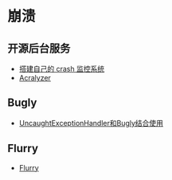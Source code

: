 # 崩溃

## 开源后台服务

* [搭建自己的 crash 监控系统](https://testerhome.com/topics/3982)
* [Acralyzer](http://www.acralyzer.com/)

## Bugly

* [UncaughtExceptionHandler和Bugly结合使用](https://www.jianshu.com/p/bcebac6d65e0)

## Flurry

* [Flurry](https://bintray.com/yahoo/maven/com.flurry)



